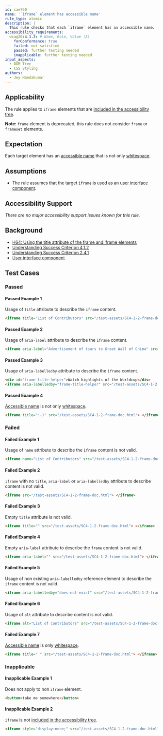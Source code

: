 ```yaml
---
id: cae760
name: '`iframe` element has accessible name'
rule_type: atomic
description: |
  This rule checks that each `iframe` element has an accessible name.
accessibility_requirements:
  wcag20:4.1.2: # Name, Role, Value (A)
    forConformance: true
    failed: not satisfied
    passed: further testing needed
    inapplicable: further testing needed
input_aspects:
  - DOM Tree
  - CSS Styling
authors:
  - Jey Nandakumar
---
```


## Applicability

The rule applies to `iframe` elements that are [included in the accessibility tree][].

**Note:** `frame` element is deprecated, this rule does not consider `frame` or `frameset` elements.

## Expectation

Each target element has an [accessible name][] that is not only [whitespace][].

## Assumptions

- The rule assumes that the target `iframe` is used as an [user interface component](https://www.w3.org/TR/WCAG21/#dfn-user-interface-components).

## Accessibility Support

_There are no major accessibility support issues known for this rule._

## Background

- [H64: Using the title attribute of the frame and iframe elements](https://www.w3.org/WAI/WCAG21/Techniques/html/H64)
- [Understanding Success Criterion 4.1.2](https://www.w3.org/WAI/WCAG21/Understanding/name-role-value.html)
- [Understanding Success Criterion 2.4.1](https://www.w3.org/WAI/WCAG21/Understanding/bypass-blocks.html)
- [User interface component](https://www.w3.org/TR/WCAG21/#dfn-user-interface-components)

## Test Cases

### Passed

#### Passed Example 1

Usage of `title` attribute to describe the `iframe` content.

```html
<iframe title="List of Contributors" src="/test-assets/SC4-1-2-frame-doc.html"> </iframe>
```

#### Passed Example 2

Usage of `aria-label` attribute to describe the `iframe` content.

```html
<iframe aria-label="Advertisement of tours to Great Wall of China" src="/test-assets/SC4-1-2-frame-doc.html"> </iframe>
```

#### Passed Example 3

Usage of `aria-labelledby` attribute to describe the `iframe` content.

```html
<div id="frame-title-helper">Watch highlights of the Worldcup</div>
<iframe aria-labelledby="frame-title-helper" src="/test-assets/SC4-1-2-frame-doc.html"> </iframe>
```

#### Passed Example 4

[Accessible name][] is not only [whitespace][].

```html
<iframe title=":-)" src="/test-assets/SC4-1-2-frame-doc.html"> </iframe>
```

### Failed

#### Failed Example 1

Usage of `name` attribute to describe the `iframe` content is not valid.

```html
<iframe name="List of Contributors" src="/test-assets/SC4-1-2-frame-doc.html"> </iframe>
```

#### Failed Example 2

`iframe` with no `title`, `aria-label` or `aria-labelledby` attribute to describe content is not valid.

```html
<iframe src="/test-assets/SC4-1-2-frame-doc.html"> </iframe>
```

#### Failed Example 3

Empty `title` attribute is not valid.

```html
<iframe title="" src="/test-assets/SC4-1-2-frame-doc.html"> </iframe>
```

#### Failed Example 4

Empty `aria-label` attribute to describe the `frame` content is not valid.

```html
<iframe aria-label="" src="/test-assets/SC4-1-2-frame-doc.html"> </iframe>
```

#### Failed Example 5

Usage of non existing `aria-labelledby` reference element to describe the `iframe` content is not valid.

```html
<iframe aria-labelledby="does-not-exist" src="/test-assets/SC4-1-2-frame-doc.html"> </iframe>
```

#### Failed Example 6

Usage of `alt` attribute to describe content is not valid.

```html
<iframe alt="List of Contributors" src="/test-assets/SC4-1-2-frame-doc.html"> </iframe>
```

#### Failed Example 7

[Accessible name][] is only [whitespace][].

```html
<iframe title=" " src="/test-assets/SC4-1-2-frame-doc.html"> </iframe>
```

### Inapplicable

#### Inapplicable Example 1

Does not apply to non `iframe` element.

```html
<button>take me somewhere</button>
```

#### Inapplicable Example 2

`iframe` is not [included in the accessibility tree][].

```html
<iframe style="display:none;" src="/test-assets/SC4-1-2-frame-doc.html"> </iframe>
```

[accessible name]: #accessible-name 'Definition of accessible name'
[included in the accessibility tree]: #included-in-the-accessibility-tree 'Definition of included in the accessibility tree'
[whitespace]: #whitespace 'Definition of whitespace'
